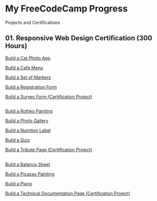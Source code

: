 # My FreeCodeCamp Progress

Projects and Certifications

## 01. Responsive Web Design Certification (300 Hours) 

[Build a Cat Photo App](https://github.com/RoshanArun/FreeCodeCamp-Certifications/tree/main/FreeCodeCamp%20Work/Set1/Build%20a%20CatPhotoApp)

[Build a Cafe Menu](https://github.com/RoshanArun/FreeCodeCamp-Certifications/tree/main/FreeCodeCamp%20Work/Set1/Build%20a%20Cafe%20Menu)

[Build a Set of Markers](https://github.com/RoshanArun/FreeCodeCamp-Certifications/tree/main/FreeCodeCamp%20Work/Set1/Build%20a%20Set%20of%20Markers)

[Build a Registration Form](https://github.com/RoshanArun/FreeCodeCamp-Certifications/tree/main/FreeCodeCamp%20Work/Set1/Build%20a%20Registration%20Form)

[Build a Survey Form (Certification Project)](https://github.com/RoshanArun/FreeCodeCamp-Certifications/tree/main/FreeCodeCamp%20Work/Set1/Build%20a%20Survey%20Form%20(Certification%20Project))

##

[Build a Rothko Painting](https://github.com/RoshanArun/FreeCodeCamp-Certifications/tree/main/FreeCodeCamp%20Work/Set2/Build%20a%20Rothko%20Painting)

[Build a Photo Gallery](https://github.com/RoshanArun/FreeCodeCamp-Certifications/tree/main/FreeCodeCamp%20Work/Set2/Build%20a%20Photo%20Gallery)

[Build a Nutrition Label](https://github.com/RoshanArun/FreeCodeCamp-Certifications/tree/main/FreeCodeCamp%20Work/Set2/Build%20a%20Nutrition%20Label)

[Build a Quiz](https://github.com/RoshanArun/FreeCodeCamp-Certifications/tree/main/FreeCodeCamp%20Work/Set2/Build%20a%20Quiz)

[Build a Tribute Page (Certification Project)](https://github.com/RoshanArun/FreeCodeCamp-Certifications/tree/main/FreeCodeCamp%20Work/Set2/Build%20a%20Tribute%20Page%20(Certification%20Project))

##

[Build a Balance Sheet](https://github.com/RoshanArun/FreeCodeCamp-Certifications/tree/main/FreeCodeCamp%20Work/Set3/Build%20a%20Balance%20Sheet)

[Build a Picasso Painting](https://github.com/RoshanArun/FreeCodeCamp-Certifications/tree/main/FreeCodeCamp%20Work/Set3/Build%20a%20Picasso%20Painting)

[Build a Piano](https://github.com/RoshanArun/FreeCodeCamp-Certifications/tree/main/FreeCodeCamp%20Work/Set3/Build%20a%20Piano)

[Build a Technical Documentation Page (Certification Project)](https://github.com/RoshanArun/FreeCodeCamp-Certifications/tree/main/FreeCodeCamp%20Work/Set3/Build%20a%20Technical%20Documentation%20Page%20(Certification%20Project))

